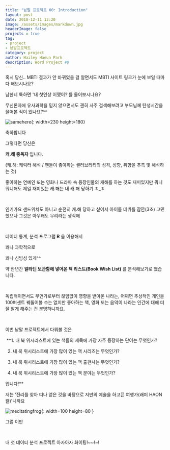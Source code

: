```yaml
---
title: "낱말 프로젝트 00: Introduction"
layout: post
date: 2018-12-11 12:20
image: /assets/images/markdown.jpg
headerImage: false
projects : true
tag:
- project
- 낱말프로젝트
category: project
author: Hailey Haeun Park
description: Word Project #0
---
```


  혹시 당신.. MBTI 결과가 안 바뀌었을 걸 알면서도 MBTI 사이트 링크가 눈에 보일 때마다 해보시나요?


  남한테 툭하면 '내 첫인상 어땠어?'를 물어보시나요?


  무신론자에 유사과학을 믿지 않으면서도 괜히 사주 검색해보려고 부모님께 탄생시간을 물어본 적이 있나요?^^


![samehere](http://hailey99.github.io/assets/images/samehere.jpeg){: width=230 height=180}


축하합니다

그렇다면 당신은

**캐.해 중독자** 입니다.

(캐.해: 캐릭터 해석 / 팬들이 좋아하는 셀러브리티의 성격, 성향, 취향을 추측 및 해석하는 것)


좋아하는 연예인 또는 영화나 드라마 속 등장인물의 캐해를 하는 것도 재미있지만 뭐니뭐니해도 제일 재미있는 캐.해는 내 캐.해 당하기 ㅎ_ㅎ

​

인기가요 샌드위치도 아니고 순전히 캐.해 당하고 싶어서 아이돌 데뷔를 잠깐(3초) 고민했으나 그것은 아무래도 무리라는 생각에

​

데이터 통계, 분석 프로그램 **R** 을 이용해서

꽤나 과학적으로

꽤나 신빙성 있게^^

약 반년간 **알라딘 보관함에 넣어온 책 리스트(Book Wish List)** 를 분석해보기로 했습니다.

​

독립적이면서도 무언가로부터 끊임없이 영향을 받아온 나라는, 어쩌면 추상적인 개인을 100퍼센트 꿰뚫어볼 수는 없지만 좋아하는 책, 영화 또는 음악이 나라는 인간에 대해 더 잘 알게 해주는 건 분명하니까요.

​

이번 낱말 프로젝트에서 다뤄볼 것은


​
**1. 내 북 위시리스트에 있는 책들의 제목에 가장 자주 등장하는 단어는 무엇인가?

2. 내 북 위시리스트에 가장 많이 있는 책 시리즈는 무엇인가?

3. 내 북 위시리스트에 가장 많이 있는 책 출판사는 무엇인가?

4. 내 북 위시리스트에 가장 많이 있는 책 분야는 무엇인가?

입니다!**
​


 저는 '진리를 찾아 떠나 얻은 것을 바탕으로 저만의 예술을 하고픈 여행가(래퍼 HAON 왈)'니까요



 ​![meditatingfrog](http://hailey99.github.io/assets/images/frog.png "Meditating frog"){: width=100 height=80 }

 그럼 이만

 ​

 내 첫 데이터 분석 프로젝트 아자아자 화이팅!~~!~!

 ​

